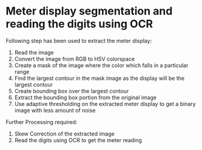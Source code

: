 # Meter display segmentation and reading the digits using OCR

Following step has been used to extract the meter display:

1. Read the image
2. Convert the image from RGB to HSV colorspace
3. Create a mask of the image where the color which falls in a particular range
4. Find the largest contour in the mask image as the display will be the largest contour
5. Create bounding box over the largest contour
6. Extract the bounding box portion from the original image
7. Use adaptive thresholding on the extracted meter display to get a binary image with less amount of noise

Further Processing required:

1. Skew Correction of the extracted image
2. Read the digits using OCR to get the meter reading